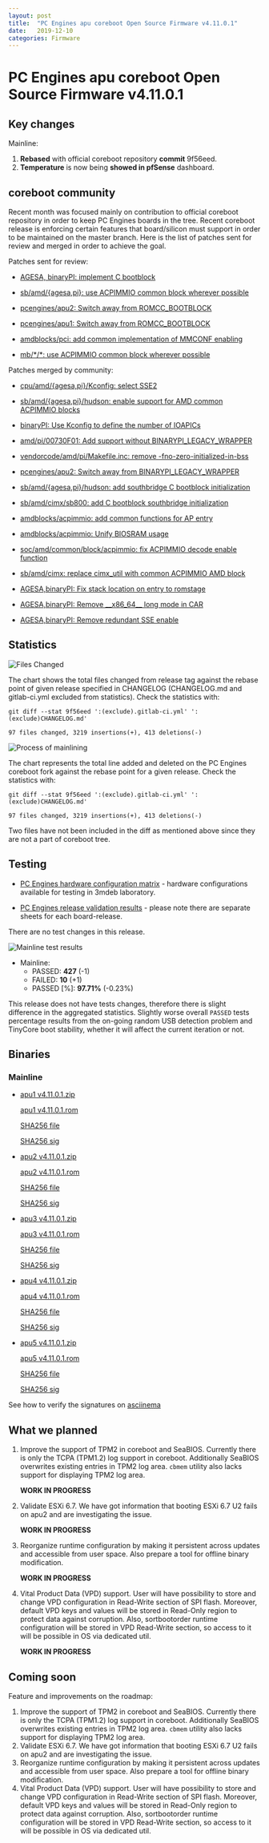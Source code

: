 ```yaml
---
layout: post
title:  "PC Engines apu coreboot Open Source Firmware v4.11.0.1"
date:   2019-12-10
categories: Firmware
---
```

# PC Engines apu coreboot Open Source Firmware v4.11.0.1

## Key changes

Mainline:

1. **Rebased** with official coreboot repository **commit** 9f56eed.
2. **Temperature** is now being **showed in pfSense** dashboard.

## coreboot community

Recent month was focused mainly on contribution to official coreboot repository
in order to keep PC Engines boards in the tree. Recent coreboot release is
enforcing certain features that board/silicon must support in order to be
maintained on the master branch. Here is the list of patches sent for review
and merged in order to achieve the goal.

Patches sent for review:

* [AGESA, binaryPI: implement C bootblock](https://review.coreboot.org/c/coreboot/+/36914)

* [sb/amd/{agesa,pi}: use ACPIMMIO common block wherever possible](https://review.coreboot.org/c/coreboot/+/37400)

* [pcengines/apu2: Switch away from ROMCC_BOOTBLOCK](https://review.coreboot.org/c/coreboot/+/36915)

* [pcengines/apu1: Switch away from ROMCC_BOOTBLOCK](https://review.coreboot.org/c/coreboot/+/37332)

* [amdblocks/pci: add common implementation of MMCONF enabling](https://review.coreboot.org/c/coreboot/+/37552)

* [mb/\*/\*: use ACPIMMIO common block wherever possible](https://review.coreboot.org/c/coreboot/+/37401)

Patches merged by community:

* [cpu/amd/{agesa,pi}/Kconfig: select SSE2](https://review.coreboot.org/c/coreboot/+/37292)

* [sb/amd/{agesa,pi}/hudson: enable support for AMD common ACPIMMIO blocks](https://review.coreboot.org/c/coreboot/+/37177)

* [binaryPI: Use Kconfig to define the number of IOAPICs](https://review.coreboot.org/c/coreboot/+/37169)

* [amd/pi/00730F01: Add support without BINARYPI_LEGACY_WRAPPER](https://review.coreboot.org/c/coreboot/+/32421)

* [vendorcode/amd/pi/Makefile.inc: remove -fno-zero-initialized-in-bss](https://review.coreboot.org/c/coreboot/+/36976)

* [pcengines/apu2: Switch away from BINARYPI_LEGACY_WRAPPER](https://review.coreboot.org/c/coreboot/+/32363)

* [sb/amd/{agesa,pi}/hudson: add southbridge C bootblock initialization](https://review.coreboot.org/c/coreboot/+/37168)

* [sb/amd/cimx/sb800: add C bootblock southbridge initialization](https://review.coreboot.org/c/coreboot/+/37329)

* [amdblocks/acpimmio: add common functions for AP entry](https://review.coreboot.org/c/coreboot/+/37416)

* [amdblocks/acpimmio: Unify BIOSRAM usage](https://review.coreboot.org/c/coreboot/+/37402)

* [soc/amd/common/block/acpimmio: fix ACPIMMIO decode enable function](https://review.coreboot.org/c/coreboot/+/37178)

* [sb/amd/cimx: replace cimx_util with common ACPIMMIO AMD block](https://review.coreboot.org/c/coreboot/+/37328)

* [AGESA,binaryPI: Fix stack location on entry to romstage](https://review.coreboot.org/c/coreboot/+/37351)

* [AGESA,binaryPI: Remove \_\_x86_64\_\_ long mode in CAR](https://review.coreboot.org/c/coreboot/+/37350)

* [AGESA,binaryPI: Remove redundant SSE enable](https://review.coreboot.org/c/coreboot/+/37349)

## Statistics

![Files Changed](https://cloud.3mdeb.com/index.php/s/fx55cpRb2ScwLgf/preview)

The chart shows the total files changed from release tag against the rebase
point of given release specified in CHANGELOG (CHANGELOG.md and gitlab-ci.yml
excluded from statistics). Check the statistics with:

```
git diff --stat 9f56eed ':(exclude).gitlab-ci.yml' ':(exclude)CHANGELOG.md'
```

`97 files changed, 3219 insertions(+), 413 deletions(-)`

![Process of mainlining](https://cloud.3mdeb.com/index.php/s/95MLrFL7g2TpDJD/preview)

The chart represents the total line added and deleted on the PC Engines
coreboot fork against the rebase point for a given release. Check the
statistics with:

```
git diff --stat 9f56eed ':(exclude).gitlab-ci.yml' ':(exclude)CHANGELOG.md'
```

`97 files changed, 3219 insertions(+), 413 deletions(-)`

Two files have not been included in the diff as mentioned above since they are
not a part of coreboot tree.

## Testing

* [PC Engines hardware configuration matrix](https://cloud.3mdeb.com/index.php/s/ce829QADwA7sHx9/preview) - hardware configurations available for testing in 3mdeb laboratory.

* [PC Engines release validation results](https://3mdeb.us16.list-manage.com/track/click?u=fce95b885fc13fbf1db611816&id=96d9b426c0&e=16ffa34a09) - please note there are separate sheets for each board-release.

There are no test changes in this release.

![Mainline test results](https://cloud.3mdeb.com/index.php/s/Mx69zQBScReaDtK/preview)

* Mainline:
  * PASSED: **427** (-1)
  * FAILED: **10** (+1)
  * PASSED [%]: **97.71%** (-0.23%)

This release does not have tests changes, therefore there is slight difference
in the aggregated statistics. Slightly worse overall `PASSED` tests percentage
results from the on-going random USB detection problem and TinyCore boot
stability, whether it will affect the current iteration or not.

## Binaries

### Mainline

* [apu1 v4.11.0.1.zip](https://3mdeb.com/open-source-firmware/pcengines/apu1/apu1_v4.11.0.1.zip)

  [apu1 v4.11.0.1.rom](https://3mdeb.com/open-source-firmware/pcengines/apu1/apu1_v4.11.0.1.rom)

  [SHA256 file](https://3mdeb.com/open-source-firmware/pcengines/apu1/apu1_v4.11.0.1.SHA256)

  [SHA256 sig](https://3mdeb.com/open-source-firmware/pcengines/apu1/apu1_v4.11.0.1.SHA256.sig)

* [apu2 v4.11.0.1.zip](https://3mdeb.com/open-source-firmware/pcengines/apu2/apu2_v4.11.0.1.zip)

  [apu2 v4.11.0.1.rom](https://3mdeb.com/open-source-firmware/pcengines/apu2/apu2_v4.11.0.1.rom)

  [SHA256 file](https://3mdeb.com/open-source-firmware/pcengines/apu2/apu2_v4.11.0.1.SHA256)

  [SHA256 sig](https://3mdeb.com/open-source-firmware/pcengines/apu2/apu2_v4.11.0.1.SHA256.sig)

* [apu3 v4.11.0.1.zip](https://3mdeb.com/open-source-firmware/pcengines/apu3/apu3_v4.11.0.1.zip)

  [apu3 v4.11.0.1.rom](https://3mdeb.com/open-source-firmware/pcengines/apu3/apu3_v4.11.0.1.rom)

  [SHA256 file](https://3mdeb.com/open-source-firmware/pcengines/apu3/apu3_v4.11.0.1.SHA256)

  [SHA256 sig](https://3mdeb.com/open-source-firmware/pcengines/apu3/apu3_v4.11.0.1.SHA256.sig)

* [apu4 v4.11.0.1.zip](https://3mdeb.com/open-source-firmware/pcengines/apu4/apu4_v4.11.0.1.zip)

  [apu4 v4.11.0.1.rom](https://3mdeb.com/open-source-firmware/pcengines/apu4/apu4_v4.11.0.1.rom)

  [SHA256 file](https://3mdeb.com/open-source-firmware/pcengines/apu4/apu4_v4.11.0.1.SHA256)

  [SHA256 sig](https://3mdeb.com/open-source-firmware/pcengines/apu4/apu4_v4.11.0.1.SHA256.sig)

* [apu5 v4.11.0.1.zip](https://3mdeb.com/open-source-firmware/pcengines/apu5/apu5_v4.11.0.1.zip)

  [apu5 v4.11.0.1.rom](https://3mdeb.com/open-source-firmware/pcengines/apu5/apu5_v4.11.0.1.rom)

  [SHA256 file](https://3mdeb.com/open-source-firmware/pcengines/apu5/apu5_v4.11.0.1.SHA256)

  [SHA256 sig](https://3mdeb.com/open-source-firmware/pcengines/apu5/apu5_v4.11.0.1.SHA256.sig)

See how to verify the signatures on [asciinema](https://asciinema.org/a/227035)

[1]: https://en.wikipedia.org/wiki/ROCA_vulnerability
[2]: https://github.com/pcengines/apu2-documentation/blob/master/docs/research/ROCA.md
[3]: https://github.com/pcengines/apu2-documentation/blob/master/docs/os-status.md

## What we planned

1. Improve the support of TPM2 in coreboot and SeaBIOS. Currently there is only
   the TCPA (TPM1.2) log support in coreboot. Additionally SeaBIOS overwrites
   existing entries in TPM2 log area. `cbmem` utility also lacks support for
   displaying TPM2 log area.

   **WORK IN PROGRESS**

2. Validate ESXi 6.7. We have got information that booting ESXi 6.7 U2 fails on
   apu2 and are investigating the issue.

   **WORK IN PROGRESS**

3. Reorganize runtime configuration by making it persistent across updates and
   accessible from user space. Also prepare a tool for offline binary
   modification.

   **WORK IN PROGRESS**

4. Vital Product Data (VPD) support. User will have possibility to store
   and change VPD configuration in Read-Write section of SPI flash. Moreover,
   default VPD keys and values will be stored in Read-Only region to protect
   data against corruption. Also, sortbootorder runtime configuration will be
   stored in VPD Read-Write section, so access to it will be possible in OS
   via dedicated util.

   **WORK IN PROGRESS**

## Coming soon

Feature and improvements on the roadmap:

1. Improve the support of TPM2 in coreboot and SeaBIOS. Currently there is only
   the TCPA (TPM1.2) log support in coreboot. Additionally SeaBIOS overwrites
   existing entries in TPM2 log area. `cbmem` utility also lacks support for
   displaying TPM2 log area.
2. Validate ESXi 6.7. We have got information that booting ESXi 6.7 U2 fails on
   apu2 and are investigating the issue.
3. Reorganize runtime configuration by making it persistent across updates and
   accessible from user space. Also prepare a tool for offline binary
   modification.
4. Vital Product Data (VPD) support. User will have possibility to store
   and change VPD configuration in Read-Write section of SPI flash. Moreover,
   default VPD keys and values will be stored in Read-Only region to protect
   data against corruption. Also, sortbootorder runtime configuration will be
   stored in VPD Read-Write section, so access to it will be possible in OS
   via dedicated util.
